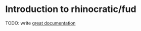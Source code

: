 # Introduction to rhinocratic/fud

TODO: write [great documentation](http://jacobian.org/writing/what-to-write/)
